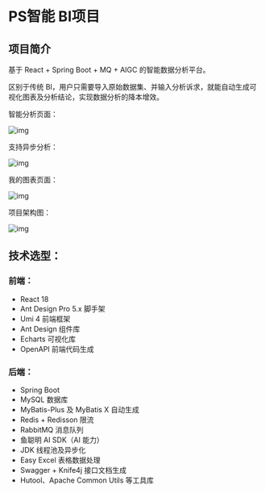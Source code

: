# PS智能 BI项目

## 项目简介

基于 React + Spring Boot + MQ + AIGC 的智能数据分析平台。

区别于传统 BI，用户只需要导入原始数据集、并输入分析诉求，就能自动生成可视化图表及分析结论，实现数据分析的降本增效。

智能分析页面：

![img](https://img-blog.csdnimg.cn/direct/bc41038a7f2b4065b64980427580ac79.png)

支持异步分析：

![img](https://img-blog.csdnimg.cn/direct/3a209e8b25654a3aa6949858e410ec6c.png)

我的图表页面：

![img](https://img-blog.csdnimg.cn/direct/60b9cea5f0e34d5089af4e52f9d603d2.png)

项目架构图：

![img](https://img-blog.csdnimg.cn/img_convert/7e82d32ddb10f23755ae5a06bc003079.png)



## 技术选型：

### 前端：

- React 18
- Ant Design Pro 5.x 脚手架
- Umi 4 前端框架
- Ant Design 组件库
- Echarts 可视化库
- OpenAPI 前端代码生成

### 后端：

- Spring Boot
- MySQL 数据库
- MyBatis-Plus 及 MyBatis X 自动生成
- Redis + Redisson 限流
- RabbitMQ 消息队列
- 鱼聪明 AI SDK（AI 能力）
- JDK 线程池及异步化
- Easy Excel 表格数据处理
- Swagger + Knife4j 接口文档生成
- Hutool、Apache Common Utils 等工具库 













